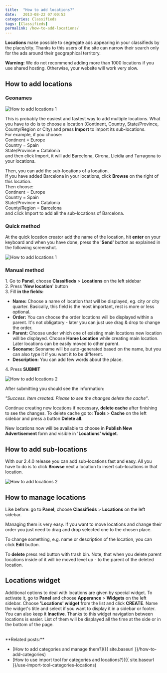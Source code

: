 ```yaml
---
title:  "How to add locations?"
date:   2013-08-22 07:00:53
categories: Classifieds
tags: [Classifieds]
permalink: /how-to-add-locations/
---
```

**Locations** make possible to segregate ads appearing in your classifieds by the place/city. Thanks to this users of the site can narrow their search only for the ads around their geographical territory.

<div class="alert alert-warning">
<strong><i class="glyphicon glyphicon-warning-sign"></i> Warning:</strong> We do not recommend adding more than 1000 locations if you use shared hosting. Otherwise, your website will work very slow.
</div>

## How to add locations

### Geonames

![How to add locations 1](//docs.yclas.com/images/locations-geonames.png)

This is probably the easiest and fastest way to add multiple locations. What you have to do is to choose a location (Continent, Country, State/Province, County/Region or City) and press **Import** to import its sub-locations. <br>
For example, if you choose:<br>
Continent = Europe<br>
Country = Spain<br>
State/Province = Catalonia<br>
and then click Import, it will add Barcelona, Girona, Lleidia and Tarragona to your locations. 

Then, you can add the sub-locations of a location. <br>
If you have added Barcelona in your locations, click **Browse** on the right of this location. <br>
Then choose:<br>
Continent = Europe<br>
Country = Spain<br>
State/Province = Catalonia<br>
County/Region = Barcelona<br>
and click Import to add all the sub-locations of Barcelona.

### Quick method

At the quick location creator add the name of the location, hit **enter** on your keyboard and when you have done, press the '**Send**' button as explained in the following screenshot. 

![How to add locations 1]({{site.baseurl}}images/locations2.0.4-quick.png)

### Manual method

   1\. Go to **Panel**, choose **Classifieds** > **Locations** on the left sidebar <br>
   2\. Press '**New location**' button<br>
   3\. Fill **in the fields:**

  + **Name:** Choose a name of location that will be displayed, eg. city or city quarter. Basically, this field is the most important, rest is more or less optional.<br>
  + **Order:** You can choose the order locations will be displayed within a parent. It's not obligatory - later you can just use drag & drop to change the order.<br>
  + **Parent:** Choose under which one of existing main locations new location will be displayed. Choose **Home Location** while creating main location. Later locations can be easily moved to other parent.<br>
  + **Seoname:** Seoname will be auto-generated based on the name, but you can also type it if you want it to be different.
  + **Description:** You can add few words about the place.


4\. Press **SUBMIT**

![How to add locations 2]({{site.baseurl}}images/locations2.0.4-new.png)

After submitting you should see the information:

_"Success. Item created. Please to see the changes delete the cache"_.

Continue creating new locations if necessary, **delete cache** after finishing to see the changes. To delete cache go to: **Tools** > **Cache** on the left sidebar and press a button **Delete all**.

New locations now will be available to choose in **Publish New Advertisement** form and visible in **'Locations' widget**.

## How to add sub-locations

With our 2.4.0 release you can add sub-locations fast and easy. All you have to do is to click **Browse** next a location to insert sub-locations in that location.

![How to add locations 2]({{site.baseurl}}images/locations2.0.4-browse.png)

## How to manage locations

Like before: go to **Panel**, choose **Classifieds** > **Locations** on the left sidebar. 

Managing them is very easy. If you want to move locations and change their order you just need to drag and drop selected one to the chosen place.

To change something, e.g. name or description of the location, you can click **Edit** button.

To **delete** press red button with trash bin. Note, that when you delete parent locations inside of it will be moved level up - to the parent of the deleted location.

## Locations widget

Additional options to deal with locations are given by special widget. To activate it, go to **Panel** and choose **Apperance** > **Widgets** on the left sidebar. Choose **'Locations' widget** from the list and click **CREATE**. Name the widget's title and select if you want to display it in a sidebar or footer. You can also keep it **Inactive**. Thanks to this widget navigation between locations is easier. List of them will be displayed all the time at the side or in the bottom of the page.

<br>
**Related posts:**

  * [How to add categories and manage them?]({{ site.baseurl }}/how-to-add-categories)
  * [How to use import tool for categories and locations?]({{ site.baseurl }}/use-import-tool-categories-locations)
  
